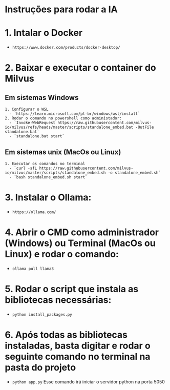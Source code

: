 # Instruções para rodar a IA

# 1. Intalar o Docker
  - `https://www.docker.com/products/docker-desktop/`

# 2. Baixar e executar o container do Milvus    
  ## Em sistemas Windows
    1. Configurar o WSL
      - `https://learn.microsoft.com/pt-br/windows/wsl/install`
    2. Rodar o comando no powershell como administador:
      - `Invoke-WebRequest https://raw.githubusercontent.com/milvus-io/milvus/refs/heads/master/scripts/standalone_embed.bat -OutFile standalone.bat`
      - `standalone.bat start`
       
  ## Em sistemas unix (MacOs ou Linux)
    1. Executar os comandos no terminal
      - `curl -sfL https://raw.githubusercontent.com/milvus-io/milvus/master/scripts/standalone_embed.sh -o standalone_embed.sh`
      - `bash standalone_embed.sh start`
     
# 3. Instalar o Ollama:
  - `https://ollama.com/`
# 4. Abrir o CMD como administrador (Windows) ou Terminal (MacOs ou Linux) e rodar o comando:
  - `ollama pull llama3`

# 5. Rodar o script que instala as bibliotecas necessárias:
  - `python install_packages.py`

# 6. Após todas as bibliotecas instaladas, basta digitar e rodar o seguinte comando no terminal na pasta do projeto
  - `python app.py`
    Esse comando irá iniciar o servidor python na porta 5050

